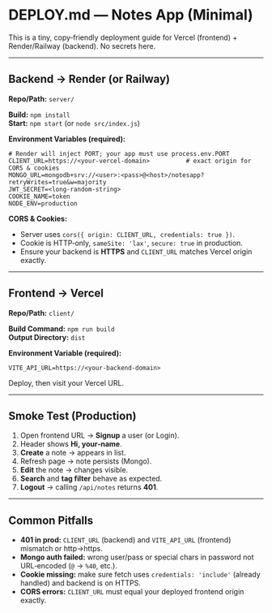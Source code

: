 # DEPLOY.md — Notes App (Minimal)

This is a tiny, copy‑friendly deployment guide for Vercel (frontend) + Render/Railway (backend). No secrets here.

---

## Backend → Render (or Railway)

**Repo/Path:** `server/`

**Build:** `npm install`  
**Start:** `npm start` (or `node src/index.js`)

**Environment Variables (required):**
```
# Render will inject PORT; your app must use process.env.PORT
CLIENT_URL=https://<your-vercel-domain>          # exact origin for CORS & cookies
MONGO_URL=mongodb+srv://<user>:<pass>@<host>/notesapp?retryWrites=true&w=majority
JWT_SECRET=<long-random-string>
COOKIE_NAME=token
NODE_ENV=production
```

**CORS & Cookies:**
- Server uses `cors({ origin: CLIENT_URL, credentials: true })`.
- Cookie is HTTP‑only, `sameSite: 'lax'`, `secure: true` in production.
- Ensure your backend is **HTTPS** and `CLIENT_URL` matches Vercel origin exactly.

---

## Frontend → Vercel

**Repo/Path:** `client/`

**Build Command:** `npm run build`  
**Output Directory:** `dist`

**Environment Variable (required):**
```
VITE_API_URL=https://<your-backend-domain>
```

Deploy, then visit your Vercel URL.

---

## Smoke Test (Production)

1. Open frontend URL → **Signup** a user (or Login).
2. Header shows **Hi, your‑name**.
3. **Create** a note → appears in list.
4. Refresh page → note persists (Mongo).
5. **Edit** the note → changes visible.
6. **Search** and **tag filter** behave as expected.
7. **Logout** → calling `/api/notes` returns **401**.

---

## Common Pitfalls

- **401 in prod:** `CLIENT_URL` (backend) and `VITE_API_URL` (frontend) mismatch or http→https.  
- **Mongo auth failed:** wrong user/pass or special chars in password not URL‑encoded (`@` → `%40`, etc.).  
- **Cookie missing:** make sure fetch uses `credentials: 'include'` (already handled) and backend is on HTTPS.  
- **CORS errors:** `CLIENT_URL` must equal your deployed frontend origin exactly.
